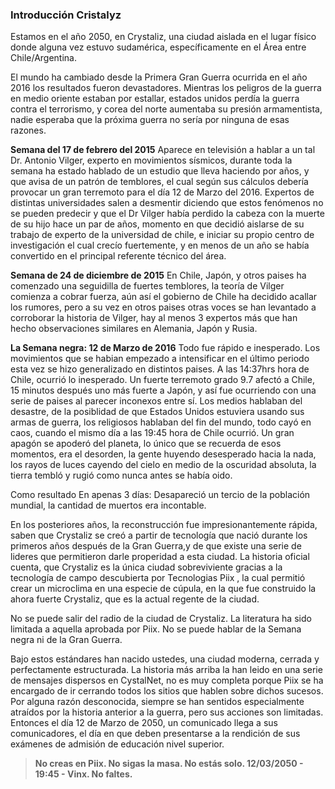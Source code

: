 ### Introducción Cristalyz
Estamos en el año 2050, en Crystaliz, una ciudad aislada en el lugar físico donde alguna vez estuvo sudamérica, específicamente en el Área entre Chile/Argentina.

El mundo ha cambiado desde la Primera Gran Guerra ocurrida en el año 2016 los resultados fueron devastadores. Mientras los peligros de la guerra en medio oriente estaban por estallar, estados unidos perdía la guerra contra el terrorismo, y corea del norte aumentaba su presión armamentista, nadie esperaba que la próxima guerra no sería por ninguna de esas razones.

**Semana del 17 de febrero del 2015**
Aparece en televisión a hablar a un tal Dr. Antonio Vilger, experto en movimientos sísmicos, durante toda la semana ha estado hablado de un estudio que lleva haciendo por años, y que avisa de un patrón de temblores, el cual según sus cálculos debería provocar un gran terremoto para el día 12 de Marzo del 2016. Expertos de distintas universidades salen a desmentir diciendo que estos fenómenos no se pueden predecir y que el Dr Vilger había perdido la cabeza con la muerte de su hijo hace un par de años, momento en que decidió aislarse de su trabajo de experto de la universidad de chile, e iniciar su propio centro de investigación el cual crecío fuertemente, y en menos de un año se había convertido en el principal referente técnico del área. 

**Semana de 24 de diciembre de 2015**
En Chile, Japón, y otros paises ha comenzado una seguidilla de fuertes temblores, la teoría de Vilger comienza a cobrar fuerza, aún así el gobierno de Chile ha decidido acallar los rumores, pero a su vez en otros paises otras voces se han levantado a corroborar la historia de Vilger, hay al menos 3 expertos más que han hecho observaciones similares en Alemania, Japón y Rusia.

**La Semana negra: 12 de Marzo de 2016**
Todo fue rápido e inesperado. Los movimientos que se habian empezado a intensificar en el último periodo esta vez se hizo generalizado en distintos paises. A las 14:37hrs hora de Chile, ocurrió lo inesperado. Un fuerte terremoto grado 9.7 afectó a Chile, 15 minutos después uno más fuerte a Japón, y así fue ocurriendo con una serie de paises al parecer inconexos entre sí. Los medios hablaban del desastre, de la posiblidad de que Estados Unidos estuviera usando sus armas de guerra, los religiosos hablaban del fin del mundo, todo cayó en caos, cuando el mismo día a las 19:45 hora de Chile ocurrió. Un gran apagón se apoderó del planeta, lo único que se recuerda de esos momentos, era el desorden, la gente huyendo desesperado hacia la nada, los rayos de luces cayendo del cielo en medio de la oscuridad absoluta, la tierra tembló y rugió como nunca antes se había oido.

Como resultado En apenas 3 días: Desapareció un tercio de la población mundial, la cantidad de muertos era incontable.

En los posteriores años, la reconstrucción fue impresionantemente rápida, saben que Crystaliz se creó a partir de tecnología que nació durante los primeros años después de la Gran Guerra,y de que existe una serie de lideres que permitieron darle properidad a esta ciudad. La historia oficial cuenta, que Crystaliz es la única ciudad sobreviviente gracias a la tecnología de campo descubierta por Tecnologias Piix , la cual permitió crear un microclima en una especie de cúpula, en la que fue construido la ahora fuerte Crystaliz, que es la actual regente de la ciudad.

No se puede salir del radio de la ciudad de Crystaliz. La literatura ha sido limitada a aquella aprobada por Piix. No se puede hablar de la Semana negra ni de la Gran Guerra.

Bajo estos estándares han nacido ustedes, una ciudad moderna, cerrada y perfectamente estructurada. La historia más arriba la han leido en una serie de mensajes dispersos en CystalNet, no es muy completa porque Piix se ha encargado de ir cerrando todos los sitios que hablen sobre dichos sucesos. Por alguna razón desconocida, siempre se han sentidos especialmente atraídos por la historia anterior a la guerra, pero sus acciones son limitadas. Entonces el día 12 de Marzo de 2050,  un comunicado llega a sus comunicadores, el día en que deben presentarse a la rendición de sus exámenes de admisión de educación nivel superior.

>  **No creas en Piix. No sigas la masa. No estás solo. 12/03/2050 - 19:45 - Vinx. No faltes.**